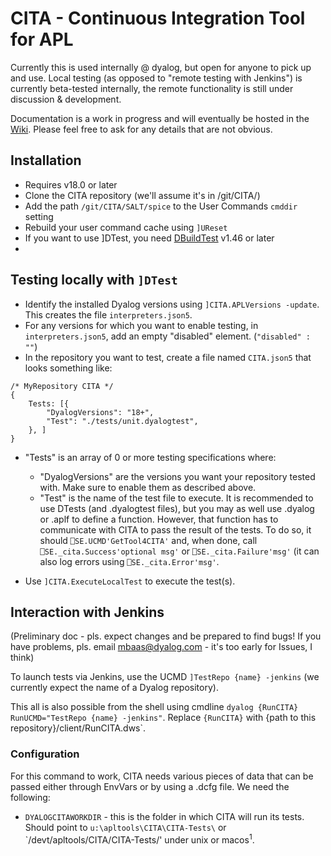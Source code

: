 # CITA - Continuous Integration Tool for APL

Currently this is used internally @ dyalog, but open for anyone to
pick up and use. Local testing (as opposed to "remote testing with Jenkins")
is currently beta-tested internally, the remote functionality is still under
discussion & development.

Documentation is a work in progress and will eventually be hosted  in the [Wiki](https://github.com/Dyalog/CITA/wiki). Please feel free to ask for any details that are not obvious.

## Installation
* Requires v18.0 or later
* Clone the CITA repository (we'll assume it's in /git/CITA/)
* Add the path `/git/CITA/SALT/spice` to the User Commands `cmddir` setting 
* Rebuild your user command cache using `]UReset`
* If you want to use ]DTest, you need [DBuildTest](https://github.com/Dyalog/DBuildTest) v1.46 or later
* 
## Testing locally with `]DTest`
* Identify the installed Dyalog versions using `]CITA.APLVersions -update`.  This creates the file `interpreters.json5`.
* For any versions for which you want to enable testing, in `interpreters.json5`, add an empty "disabled" element. (`"disabled" : ""`) 
* In the repository you want to test, create a file named `CITA.json5` that looks something like:
```
/* MyRepository CITA */
{
    Tests: [{
        "DyalogVersions": "18+",
        "Test": "./tests/unit.dyalogtest",
    }, ]
}
```
* "Tests" is an array of 0 or more testing specifications where:
  * "DyalogVersions" are the versions you want your repository tested with. Make sure to enable them as described above.
  * "Test" is the name of the test file to execute. It is recommended to use DTests (and .dyalogtest files), but you may as well use .dyalog or .aplf to define a function. However, that function has to communicate with CITA to pass the result of the tests. To do so, it should `⎕SE.UCMD'GetTool4CITA'` and, when done, call `⎕SE._cita.Success'optional msg'` or `⎕SE._cita.Failure'msg'` (it can also log errors using `⎕SE._cita.Error'msg'`.
  
* Use `]CITA.ExecuteLocalTest` to execute the test(s).
## Interaction with Jenkins

(Preliminary doc - pls. expect changes and be prepared to find bugs! If you have
problems, pls. email mbaas@dyalog.com - it's too early for Issues, I think)

To launch tests via Jenkins, use the UCMD `]TestRepo {name} -jenkins`  (we currently expect the name
of a Dyalog repository).

This all is also possible from the shell using cmdline `dyalog {RunCITA} RunUCMD="TestRepo {name} -jenkins"`.
Replace `{RunCITA}` with {path to this repository}/client/RunCITA.dws`.

### Configuration

For this command to work, CITA needs various pieces of data that can be passed either through EnvVars
or by using a .dcfg file. We need the following:

* `DYALOGCITAWORKDIR` - this is the folder in which CITA will run its tests. 
Should point to `u:\apltools\CITA\CITA-Tests\` or `/devt/apltools/CITA/CITA-Tests/' under unix or macos<sup>1</sup>.

